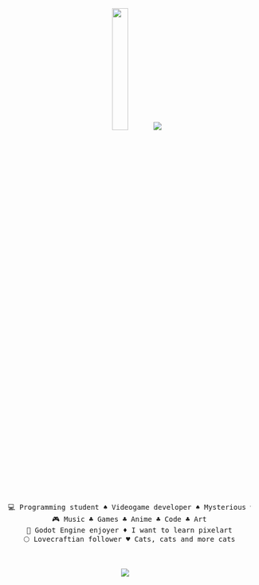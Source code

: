 <div align=center>  
<img src="https://64.media.tumblr.com/452115a94309de388a764d1fd618c39f/tumblr_piibsgfJVc1xdwfv2o1_540.gif" height="25%"/>
<img src="https://readme-typing-svg.demolab.com?font=Fira+Code&pause=1000&color=A21FF7&multiline=true&random=false&width=500&lines=Hello+hello%2C+i'm+Jesus%2C+a+creative+entity."/>
<br>
<pre>
  💻 Programming student ♠ Videogame developer ♠ Mysterious writer
  🎮 Music ♣ Games ♣ Anime ♣ Code ♣ Art
  🎨 Godot Engine enjoyer ♦ I want to learn pixelart
  🌕 Lovecraftian follower ♥ Cats, cats and more cats
</pre>
<br>
  
[![](https://img.shields.io/badge/itch.io-%23FA5C5C?logo=itchdotio&logoColor=%23ffffff)](https://jess-dot-zero.itch.io)

</div>

